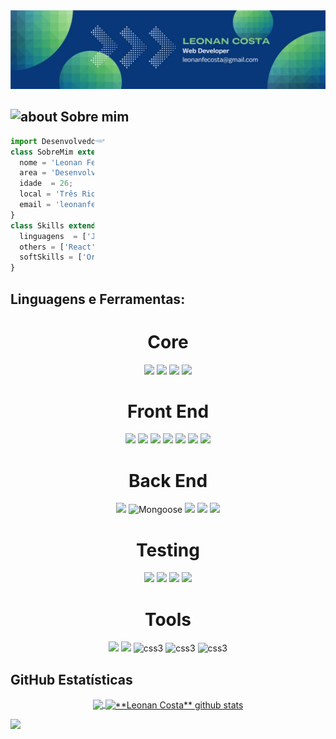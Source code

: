 

<img src="https://github.com/leonanfecosta/leonanfecosta/blob/main/1669730889881.jpeg" />


## <img width="45" alt="about" src="https://raw.github.com/elizarov/elizarov/master/about.png"> Sobre mim

<img align="right" width="370" src="https://camo.githubusercontent.com/614fa85349993c86d896f58d289a71995a846c9924b5d34600c948d715c658f0/68747470733a2f2f692e70696e696d672e636f6d2f6f726967696e616c732f35302f34342f33302f35303434333036376132326536646431656363326432653339346436653633342e676966" style="border-radius:50%" />

```js
import Desenvolvedor from 'leonanfecosta';
class SobreMim extends Desenvolvedor {
  nome = 'Leonan Fernandes da Costa Tavares';
  area = 'Desenvolvedor Full Stack';
  idade  = 26;
  local = 'Três Rios';
  email = 'leonanfecosta@gmail.com';
}
class Skills extends Desenvolvedor {
  linguagens  = ['JavaScript', 'Python', 'TypeScript'];
  others = ['React', 'NodeJs', 'Express', 'MySQL', 'NoSQL']
  softSkills = ['Organização', 'Colaboração', 'Gestão do tempo', 'Liderança'],
}
```

## **Linguagens e Ferramentas:**  

<h1 align="center"> Core </h1>
<section align="center">
  <img src="https://img.shields.io/badge/JavaScript-F7DF1E?style=for-the-badge&logo=javascript&logoColor=black" />
  <img src="https://img.shields.io/badge/TypeScript-007ACC?style=for-the-badge&logo=typescript&logoColor=white" />
  <img src="https://img.shields.io/badge/Node.js-43853D?style=for-the-badge&logo=node.js&logoColor=white" />
  <img src="https://img.shields.io/badge/Python-3776AB?style=for-the-badge&logo=python&logoColor=white" />

</section>

<h1 align="center"> Front End </h1>
<section align="center">
  <img src="https://img.shields.io/badge/HTML5-E34F26?style=for-the-badge&logo=html5&logoColor=white" />
  <img src="https://img.shields.io/badge/CSS3-1572B6?style=for-the-badge&logo=css3&logoColor=white" />
  <img src="https://img.shields.io/badge/React-20232A?style=for-the-badge&logo=react&logoColor=61DAFB" />
  <img src="https://img.shields.io/badge/React_Router-CA4245?style=for-the-badge&logo=react-router&logoColor=white" />
  <img src="https://img.shields.io/badge/Redux-593D88?style=for-the-badge&logo=redux&logoColor=white" />
  <img src="https://img.shields.io/badge/tailwindcss-%2338B2AC.svg?style=for-the-badge&logo=tailwind-css&logoColor=white" />
  <img src="https://img.shields.io/badge/Material--UI-0081CB?style=for-the-badge&logo=material-ui&logoColor=white" />

</section>

<h1 align="center"> Back End </h1>
<section align="center">
  <img src="https://img.shields.io/badge/MongoDB-4EA94B?style=for-the-badge&logo=mongodb&logoColor=white" />
  <img src="https://user-images.githubusercontent.com/98183352/197245910-96b870c8-ef6a-4879-bfe2-4b4afb392fe0.png" alt="Mongoose" />
  <img src="https://img.shields.io/badge/MySQL-00000F?style=for-the-badge&logo=mysql&logoColor=white" />
  <img src="https://img.shields.io/badge/Express.js-404D59?style=for-the-badge" />
  <img src="https://img.shields.io/badge/ts--node-3178C6?style=for-the-badge&logo=ts-node&logoColor=white" />
</section>

<h1 align="center"> Testing </h1>
<section align="center">
  <img src="https://img.shields.io/badge/-TestingLibrary-%23E33332?style=for-the-badge&logo=testing-library&logoColor=white" />
  <img src="https://img.shields.io/badge/Jest-C21325?style=for-the-badge&logo=jest&logoColor=white" />
  <img src="https://img.shields.io/badge/Mocha-8D6748?style=for-the-badge&logo=Mocha&logoColor=white"/>
  <img src="https://img.shields.io/badge/chai-A30701?style=for-the-badge&logo=chai&logoColor=white" />
</section>

<h1 align="center"> Tools </h1>
<section align="center">
  <img src="https://img.shields.io/badge/Docker-2CA5E0?style=for-the-badge&logo=docker&logoColor=white" />
  <img src="https://img.shields.io/badge/Insomnia-5849be?style=for-the-badge&logo=Insomnia&logoColor=white"/>
  <img src="https://img.shields.io/badge/Trello-0052CC?style=for-the-badge&logo=trello&logoColor=white" alt="css3"/>
  <img src="https://img.shields.io/badge/git-%23F05033.svg?style=for-the-badge&logo=git&logoColor=white" alt="css3" />
  <img src="https://img.shields.io/badge/github-%23121011.svg?style=for-the-badge&logo=github&logoColor=white" alt="css3" />
</section>


## **GitHub Estatísticas**
<div align="center">
<a href="https://github.com/leonanfecosta">
  <img align="center" height="230em" src="https://github-readme-stats.vercel.app/api/top-langs/?username=leonanfecosta&&theme=dracula&include_all_commits=true&count_private=true"" />
</a>

<a href="https://github.com/leonanfecosta">
 <img align="center" height="230em" src="https://github-readme-stats.vercel.app/api?username=leonanfecosta&show_icons=true&theme=dracula&line_height=27" alt="**Leonan Costa** github stats"/>
</a>
<br/>
</div>


[website]: https://codedev.ga/
[twitter]: https://twitter.com/SEUTWITTER
[youtube]: https://www.youtube.com/user/SEUYOUTUBE/
[instagram]: https://www.instagram.com/SEUINSTAGRAM/
[linkedin]: (https://www.linkedin.com/in/leonanfecosta/)
![](https://komarev.com/ghpvc/?username=leonanfecosta&label=PROFILE+VIEWS)
